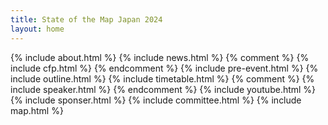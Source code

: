 ```yaml
---
title: State of the Map Japan 2024
layout: home
---
```


{% include about.html %}
{% include news.html %}
{% comment %}
{% include cfp.html %}
{% endcomment %}
{% include pre-event.html %}
{% include outline.html %}
{% include timetable.html %}
{% comment %}
{% include speaker.html %}
{% endcomment %}
{% include youtube.html %}
{% include sponser.html %}
{% include committee.html %}
{% include map.html %}
